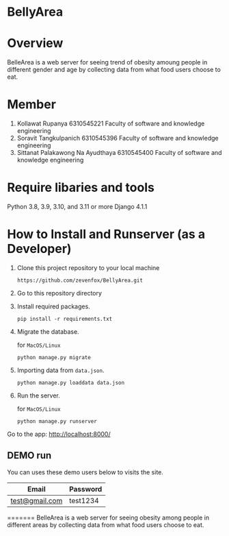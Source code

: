 # BellyArea

# Overview
BelleArea is a web server for seeing trend of obesity amoung people in different gender and age by collecting data from what food users choose to eat.

# Member
1. Kollawat Rupanya 6310545221 Faculty of software and knowledge engineering
2. Soravit Tangkulpanich 6310545396 Faculty of software and knowledge engineering
3. Sittanat Palakawong Na Ayudthaya 6310545400 Faculty of software and knowledge engineering

# Require libaries and tools
Python 3.8, 3.9, 3.10, and 3.11 or more
Django 4.1.1

# How to Install and Runserver (as a Developer)

1. Clone this project repository to your local machine
    ````
    https://github.com/zevenfox/BellyArea.git
    ````
2. Go to  this repository directory<br>
    
3. Install required packages.

    ````
    pip install -r requirements.txt
    ````

4. Migrate the database.

    for `MacOS/Linux`
    ````
    python manage.py migrate
    ````

5. Importing data from `data.json`.
    ````
    python manage.py loaddata data.json
    ````
6. Run the server.
 
   for `MacOS/Linux`
   ````
   python manage.py runserver
   ````
 
 Go to the app:
[http://localhost:8000/](http://localhost:8000/)

## DEMO run
You can uses these demo users below to visits the site.

| Email  | Password  |
|-----------|-----------|
|   test@gmail.com  | test1234 |
=======
BelleArea is a web server for seeing obesity among people in different areas by collecting data from what food users choose to eat.


